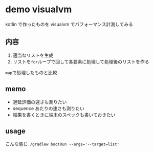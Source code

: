 # demo visualvm
kotlin で作ったものを visualvm でパフォーマンス計測してみる

## 内容
1. 適当なリストを生成
2. リストを`for`ループで回して各要素に処理して処理後のリストを作る

`map`で処理したものと比較

## memo
- 遅延評価の速さも測りたい
- sequence あたりの速さも測りたい
- 結果を書くときに端末のスペックも書いておきたい

## usage
こんな感じ`./gradlew bootRun --args='--target=list'`